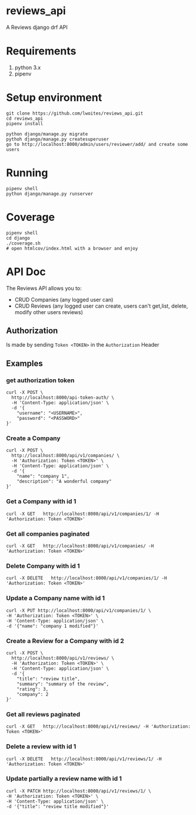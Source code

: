 # reviews_api
A Reviews django drf API

# Requirements
1. python 3.x
2. pipenv

# Setup environment
```
git clone https://github.com/lwoites/reviews_api.git
cd reviews_api
pipenv install

python django/manage.py migrate
pythoh django/manage.py createsuperuser
go to http://localhost:8000/admin/users/reviewer/add/ and create some users
```

# Running
```
pipenv shell
python django/manage.py runserver
```

# Coverage
```
pipenv shell
cd django
./coverage.sh
# open htmlcov/index.html with a browser and enjoy
```



# API Doc

The Reviews API allows you to:
- CRUD Companies (any logged user can)
- CRUD Reviews (any logged user can create, users can't get,list, delete, modify other users reviews)

## Authorization
Is made by sending `Token <TOKEN>` in the `Authorization` Header

## Examples

### get authorization token
```
curl -X POST \
  http://localhost:8000/api-token-auth/ \
  -H 'Content-Type: application/json' \
  -d '{
	"username": "<USERNAME>",
	"password": "<PASSWORD>"
}'
```

### Create a Company

```
curl -X POST \
  http://localhost:8000/api/v1/companies/ \
  -H 'Authorization: Token <TOKEN>' \
  -H 'Content-Type: application/json' \
  -d '{
	"name": "company 1",
	"description": "A wonderful company"
}'
```

### Get a Company with id 1

```
curl -X GET   http://localhost:8000/api/v1/companies/1/ -H 'Authorization: Token <TOKEN>'
```

### Get all companies paginated
```
curl -X GET   http://localhost:8000/api/v1/companies/ -H 'Authorization: Token <TOKEN>'
```

### Delete Company with id 1
```
curl -X DELETE   http://localhost:8000/api/v1/companies/1/ -H 'Authorization: Token <TOKEN>'
```

### Update a Company name with id 1

```
curl -X PUT http://localhost:8000/api/v1/companies/1/ \
-H 'Authorization: Token <TOKEN>' \
-H 'Content-Type: application/json' \
-d '{"name": "company 1 modified"}'
```

### Create a Review for a Company with id 2

```
curl -X POST \
  http://localhost:8000/api/v1/reviews/ \
  -H 'Authorization: Token <TOKEN>' \
  -H 'Content-Type: application/json' \
  -d '{
	"title": "review title",
	"summary": "summary of the review",
    "rating": 3,
    "company": 2
}'
```

### Get all reviews paginated
```
curl -X GET   http://localhost:8000/api/v1/reviews/ -H 'Authorization: Token <TOKEN>'
```

### Delete a review with id 1
```
curl -X DELETE   http://localhost:8000/api/v1/reviews/1/ -H 'Authorization: Token <TOKEN>'
```

### Update partially a review name with id 1

```
curl -X PATCH http://localhost:8000/api/v1/reviews/1/ \
-H 'Authorization: Token <TOKEN>' \
-H 'Content-Type: application/json' \
-d '{"title": "review title modified"}'
```
